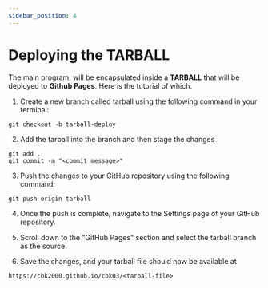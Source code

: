 ```yaml
---
sidebar_position: 4
---
```


# Deploying the TARBALL

The main program, will be encapsulated inside a **TARBALL** that will be deployed to **Github Pages**. Here is the tutorial of which.

1. Create a new branch called tarball using the following command in your terminal:
```
git checkout -b tarball-deploy
```

2. Add the tarball into the branch and then stage the changes
```
git add .
git commit -m "<commit message>"
``` 

3. Push the changes to your GitHub repository using the following command:
```
git push origin tarball
```

4. Once the push is complete, navigate to the Settings page of your GitHub repository.

5. Scroll down to the "GitHub Pages" section and select the tarball branch as the source.

6. Save the changes, and your tarball file should now be available at 
```
https://cbk2000.github.io/cbk03/<tarball-file>
```